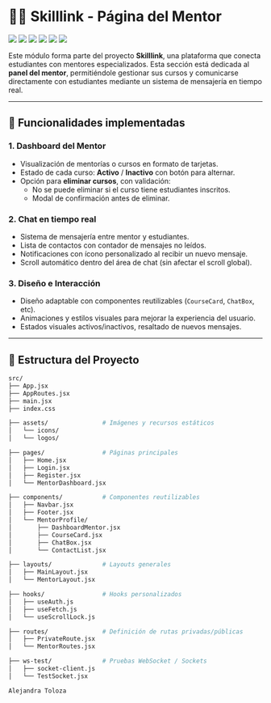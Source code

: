 # 🧑‍🏫 Skilllink - Página del Mentor

<div align="left">
    <img src="https://img.shields.io/badge/JavaScript-FEFF01?logo=javascript&logoColor=000000&style=for-the-badge"/>
    <img src="https://img.shields.io/badge/HTML-EC6231?logo=html5&logoColor=FFFFFF&style=for-the-badge" />
    <img src="https://img.shields.io/badge/CSS-01A3D8?logo=css3&logoColor=FFFFFF&style=for-the-badge" />
    <img src="https://img.shields.io/badge/Node.js-08AC0A?logo=node.js&logoColor=000000&style=for-the-badge" />
    <img src="https://img.shields.io/badge/OpenAI-98d4bc?logo=openai&logoColor=000000&style=for-the-badge" />
    <img src="https://img.shields.io/badge/React-61dbfb?logo=react&logoColor=000000&style=for-the-badge" />

</div>


Este módulo forma parte del proyecto **Skilllink**, una plataforma que conecta estudiantes con mentores especializados. Esta sección está dedicada al **panel del mentor**, permitiéndole gestionar sus cursos y comunicarse directamente con estudiantes mediante un sistema de mensajería en tiempo real.

---

## 📌 Funcionalidades implementadas

### 1. Dashboard del Mentor
- Visualización de mentorías o cursos en formato de tarjetas.
- Estado de cada curso: **Activo** / **Inactivo** con botón para alternar.
- Opción para **eliminar cursos**, con validación:
  - No se puede eliminar si el curso tiene estudiantes inscritos.
  - Modal de confirmación antes de eliminar.

### 2. Chat en tiempo real
- Sistema de mensajería entre mentor y estudiantes.
- Lista de contactos con contador de mensajes no leídos.
- Notificaciones con ícono personalizado al recibir un nuevo mensaje.
- Scroll automático dentro del área de chat (sin afectar el scroll global).

### 3. Diseño e Interacción
- Diseño adaptable con componentes reutilizables (`CourseCard`, `ChatBox`, etc).
- Animaciones y estilos visuales para mejorar la experiencia del usuario.
- Estados visuales activos/inactivos, resaltado de nuevos mensajes.

---

## 🧱 Estructura del Proyecto

```bash
src/
├── App.jsx
├── AppRoutes.jsx
├── main.jsx
├── index.css

├── assets/               # Imágenes y recursos estáticos
│   └── icons/
│   └── logos/

├── pages/                # Páginas principales
│   ├── Home.jsx
│   ├── Login.jsx
│   ├── Register.jsx
│   └── MentorDashboard.jsx

├── components/           # Componentes reutilizables
│   ├── Navbar.jsx
│   ├── Footer.jsx
│   └── MentorProfile/
│       ├── DashboardMentor.jsx
│       ├── CourseCard.jsx
│       ├── ChatBox.jsx
│       └── ContactList.jsx

├── layouts/              # Layouts generales
│   ├── MainLayout.jsx
│   └── MentorLayout.jsx

├── hooks/                # Hooks personalizados
│   ├── useAuth.js
│   ├── useFetch.js
│   └── useScrollLock.js

├── routes/               # Definición de rutas privadas/públicas
│   ├── PrivateRoute.jsx
│   └── MentorRoutes.jsx

├── ws-test/              # Pruebas WebSocket / Sockets
│   ├── socket-client.js
│   └── TestSocket.jsx

Alejandra Toloza